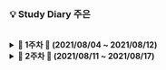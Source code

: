 ### 💡 Study Diary 주은

<br />

<details markdown="1">
<summary><strong> &#127804; 1주차 &#127804; (2021/08/04 ~ 2021/08/12)</strong></summary>
<br>
<br>

|     날짜     |                             내용                             | Repo| 정리글 |
| :----------: | :----------------------------------------------------------: | :----: | :----: |
| **8/4(수)** |                                                              |        | |
| **8/5(목)** |                                                              |        | |
| **8/6(금)** |                                                              |        | |
| **8/7(토)** |                                                              |        | |
| **8/8(일)** |                                                              |        | |
| **8/9(월)** |[[백준_1966_프린터큐](https://www.acmicpc.net/problem/1966)]   | [바로가기](https://github.com/Jueundev/Algorithm_Study_JAVA/blob/main/%EC%B5%9C%EC%A3%BC%EC%9D%80/Baekjoon/1966_%ED%94%84%EB%A6%B0%ED%84%B0%ED%81%90.java)| |
| **8/10(화)**|[[Programmers_LV1_체육복](https://programmers.co.kr/learn/courses/30/lessons/42862)] | [바로가기](https://github.com/Jueundev/Algorithm_Study_JAVA/blob/main/%EC%B5%9C%EC%A3%BC%EC%9D%80/Programmers/%ED%83%90%EC%9A%95%EB%B2%95(Greedy)/%EC%B2%B4%EC%9C%A1%EB%B3%B5.java)| |

<br>

</details>



<details markdown="1">
<summary><strong> &#127804; 2주차 &#127804; (2021/08/11 ~ 2021/08/17)</strong></summary>
<br>
<br>

|     날짜     |                             내용                             | 정리글 |
| :----------: | :----------------------------------------------------------: | :----: |
| **8/11(수)** |                                                              |        |
| **8/12(목)** |                                                              |        |
| **8/13(금)** |                                                              |        |
| **8/14(토)** |                                                              |        |
| **8/15(일)** |                                                              |        |
| **8/16(월)** |[[Programmers_LV1_키패드](https://programmers.co.kr/learn/courses/30/lessons/67256)] | [바로가기](https://github.com/Jueundev/Algorithm_Study_JAVA/blob/main/%EC%B5%9C%EC%A3%BC%EC%9D%80/Programmers/2020_%EC%B9%B4%EC%B9%B4%EC%98%A4%EC%9D%B8%ED%84%B4%EC%89%BD/%ED%82%A4%ED%8C%A8%EB%93%9C.java)|
| **8/17(화)** |[[백준_1874_스택수열](https://www.acmicpc.net/problem/1874)]   | [바로가기](https://github.com/Jueundev/Algorithm_Study_JAVA/blob/main/%EC%B5%9C%EC%A3%BC%EC%9D%80/Baekjoon/1874_%EC%8A%A4%ED%83%9D%EC%88%98%EC%97%B4.java)| |

<br>

</details>
